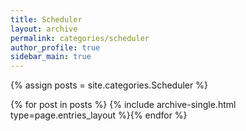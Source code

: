 ```yaml
---
title: Scheduler
layout: archive
permalink: categories/scheduler
author_profile: true
sidebar_main: true
---
```




{% assign posts = site.categories.Scheduler %}

{% for post in posts %} {% include archive-single.html type=page.entries_layout %}{% endfor %}
